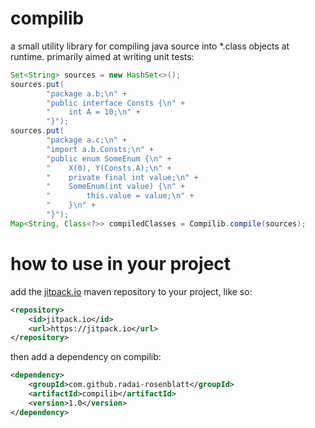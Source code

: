 # compilib
a small utility library for compiling java source into *.class objects at runtime. primarily aimed at writing unit tests:
```java
Set<String> sources = new HashSet<>();
sources.put(
        "package a.b;\n" +
        "public interface Consts {\n" +
        "    int A = 10;\n" +
        "}");
sources.put(
        "package a.c;\n" +
        "import a.b.Consts;\n" +
        "public enum SomeEnum {\n" +
        "    X(0), Y(Consts.A);\n" +
        "    private final int value;\n" +
        "    SomeEnum(int value) {\n" +
        "        this.value = value;\n" +
        "    }\n" +
        "}");
Map<String, Class<?>> compiledClasses = Compilib.compile(sources);
```
# how to use in your project
add the [jitpack.io](https://jitpack.io/) maven repository to your project, like so:
```xml
<repository>
    <id>jitpack.io</id>
    <url>https://jitpack.io</url>
</repository>
```
then add a dependency on compilib:
```xml
<dependency>
    <groupId>com.github.radai-rosenblatt</groupId>
    <artifactId>compilib</artifactId>
    <version>1.0</version>
</dependency>
```
